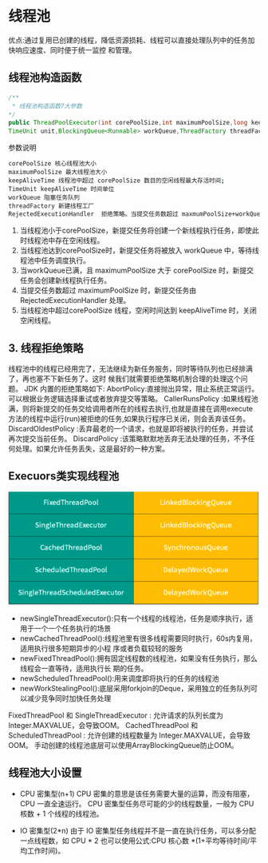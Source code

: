 # 线程池
优点:通过复用已创建的线程，降低资源损耗、线程可以直接处理队列中的任务加快响应速度、同时便于统一监控 和管理。
 
## 线程池构造函数
```java
/**
 * 线程池构造函数7大参数
*/
public ThreadPoolExecutor(int corePoolSize,int maximumPoolSize,long keepAliveTime,
TimeUnit unit,BlockingQueue<Runnable> workQueue,ThreadFactory threadFactory, RejectedExecutionHandler handler) {}


```
参数说明
```bash
corePoolSize 核心线程池大小
maximumPoolSize 最大线程池大小
keepAliveTime 线程池中超过 corePoolSize 数目的空闲线程最大存活时间;
TimeUnit keepAliveTime 时间单位
workQueue 阻塞任务队列
threadFactory 新建线程工厂
RejectedExecutionHandler  拒绝策略。当提交任务数超过 maxmumPoolSize+workQueue 之和时，任务会交给RejectedExecutionHandler 来处理
```

1. 当线程池小于corePoolSize，新提交任务将创建一个新线程执行任务，即使此时线程池中存在空闲线程。
2. 当线程池达到corePoolSize时，新提交任务将被放入 workQueue 中，等待线程池中任务调度执行。
3. 当workQueue已满，且 maximumPoolSize 大于 corePoolSize 时，新提交任务会创建新线程执行任务。 
4. 当提交任务数超过 maximumPoolSize 时，新提交任务由 RejectedExecutionHandler 处理。
5. 当线程池中超过corePoolSize 线程，空闲时间达到 keepAliveTime 时，关闭空闲线程。


## 3. 线程拒绝策略
线程池中的线程已经用完了，无法继续为新任务服务，同时等待队列也已经排满了，再也塞不下新任务了。这时 候我们就需要拒绝策略机制合理的处理这个问题。
JDK 内置的拒绝策略如下: 
AbortPolicy:直接抛出异常，阻止系统正常运行。可以根据业务逻辑选择重试或者放弃提交等策略。 
CallerRunsPolicy :如果线程池满，则将新提交的任务交给调用者所在的线程去执行,也就是直接在调用execute方法的线程中运行(run)被拒绝的任务,如果执行程序已关闭，则会丢弃该任务。
DiscardOldestPolicy :丢弃最老的一个请求，也就是即将被执行的任务，并尝试再次提交当前任务。 
DiscardPolicy :该策略默默地丢弃无法处理的任务，不予任何处理。如果允许任务丢失，这是最好的一种方案。

## Execuors类实现线程池
![图片2](../../../src/main/resources/static/image/base/thread_pool.png)

* newSingleThreadExecutor():只有一个线程的线程池，任务是顺序执行，适用于一个一个任务执行的场景
* newCachedThreadPool():线程池里有很多线程需要同时执行，60s内复用，适用执行很多短期异步的小程
序或者负载较轻的服务
* newFixedThreadPool():拥有固定线程数的线程池，如果没有任务执行，那么线程会一直等待，适用执行长 期的任务。
* newScheduledThreadPool():用来调度即将执行的任务的线程池
* newWorkStealingPool():底层采用forkjoin的Deque，采用独立的任务队列可以减少竞争同时加快任务处理

FixedThreadPool 和 SingleThreadExecutor : 允许请求的队列⻓度为 Integer.MAXVALUE，会导致OOM。 
CachedThreadPool 和 ScheduledThreadPool : 允许创建的线程数量为 Integer.MAXVALUE，会导致 OOM。
手动创建的线程池底层可以使用ArrayBlockingQueue防止OOM。

## 线程池大小设置
* CPU 密集型(n+1)
CPU 密集的意思是该任务需要大量的运算，而没有阻塞，CPU 一直全速运行。 CPU 密集型任务尽可能的少的线程数量，一般为 CPU 核数 + 1 个线程的线程池。

* IO 密集型(2*n)
由于 IO 密集型任务线程并不是一直在执行任务，可以多分配一点线程数，如 CPU * 2 也可以使用公式:CPU 核心数 *(1+平均等待时间/平均工作时间)。